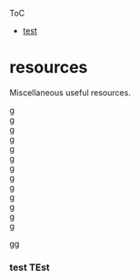 ToC

- [test](#test-test)  

# resources
Miscellaneous useful resources.

g   
g  
g   
g  
g   
g  
g  
g  
g  
g  
g  
g  
g  
  
gg  
  
  
### test TEst
